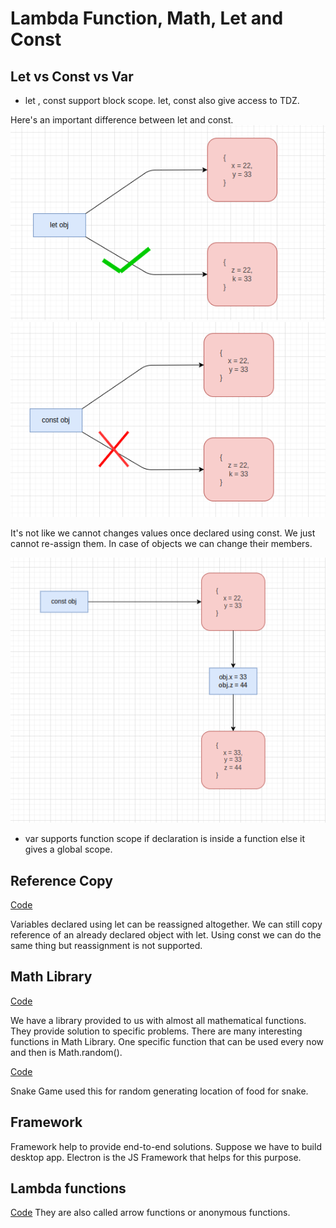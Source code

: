 # Lambda Function, Math, Let and Const

## Let vs Const vs Var

- let , const support block scope.
  let, const also give access to TDZ.

Here's an important difference between let and const.
<img src="./Screenshot%20from%202025-04-12%2014-19-32.png" title="" alt="" data-align="center">
<img src="./Screenshot%20from%202025-04-12%2014-19-40.png" title="" alt="" data-align="center">

It's not like we cannot changes values once declared using const. We just cannot re-assign them.
In case of objects we can change their members.

<img src="./Screenshot%20from%202025-04-12%2017-07-55.png" title="" alt="" data-align="center">

- var supports function scope if declaration is inside a function else it gives a global scope.

## Reference Copy

[Code](./referenceCopy.js)

Variables declared using let can be reassigned altogether. We can still copy reference of an already declared object with let.
Using const we can do the same thing but reassignment is not supported.

## Math Library

[Code](./math.js)

We have a library provided to us with almost all mathematical functions. They provide solution to specific problems.
There are many interesting functions in Math Library.
One specific function that can be used every now and then is Math.random().

[Code](./randomNum.js)

Snake Game used this for random generating location of food for snake.

## Framework

Framework help to provide end-to-end solutions. Suppose we have to build desktop app. Electron is the JS Framework that helps for this purpose.

## Lambda functions

[Code](./lambdaFunctions.js)
They are also called arrow functions or anonymous functions.
